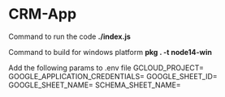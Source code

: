 # CRM-App

Command to run the code
<b>./index.js</b>

Command to build for windows platform
<b>pkg . -t node14-win</b>


Add the following params to .env file
GCLOUD_PROJECT=
GOOGLE_APPLICATION_CREDENTIALS=
GOOGLE_SHEET_ID=
GOOGLE_SHEET_NAME=
SCHEMA_SHEET_NAME=